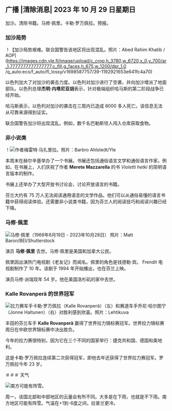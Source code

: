 ## 广播 \|清除消息\| 2023 年 10 月 29 日星期日

加沙。清除书籍。马修·佩里。卡勒·罗万佩拉。预报。

### 加沙局势

！【加沙局势艰难。联合国警告该地区将出现混乱。照片：Abed Rahim Khatib / AOP](https://images.cdn.yle.fi/image/upload/c_crop,h_3780,w_6720,x_0,y_700/ar_1.7777777777777777,c_fill,g_faces,h_675,w_1200/dpr_1.0 /q_auto:eco/f_auto/fl_lossy/v1698587757/39-1192921653e641fc4a70)

以色列加大了对加沙的袭击力度。以色列对加沙进行了空袭，并向加沙增派了地面部队。以色列总理**杰明·内塔尼亚胡**表示，针对极端组织哈马斯的第二阶段战争已经开始。

哈马斯表示，以色列对加沙的袭击在三周内已造成 8000 多人死亡。该信息无法从可靠来源得到证实。

联合国警告加沙将出现混乱。例如，数千名巴勒斯坦人闯入仓库获取食物。

### 非小说类

！![作者梅雷特·马扎里拉。照片：Barbro Ahlstedt/Yle](https://images.cdn.yle.fi/image/upload/c_crop,h_3159,w_5616,x_0,y_0/ar_1.7777777777777777,c_fill,g_faces,h_675,w_1200/dpr_1.0/q_auto:eco/f_auto/fl_lossy/v1620995152/39-806292609e6be113e02)

本周末在赫尔辛基举办了一个书展。书展还包括通俗语言文学和通俗语言作家。例如，在书展上，人们庆祝了作者 **Merete Mazzarella** 的书 *Violetti hetki* 的简明语言版本的制作。

书展上还举办了大型开放书讨论会，讨论开放语言的书籍。

芬兰大约有 75 万人无法阅读通用语言的文学作品。他们可以从通俗易懂的语言书籍中获得阅读体验。还需要非小说类书籍，因为芬兰人的阅读技巧和阅读兴趣已经下降。

### 马修·佩里

![马修·佩里（1969年8月19日 - 2023年10月28日） 照片：Matt Baron/BEI/Shutterstock](https://images.cdn.yle.fi/image/upload/c_crop,h_2329,w_4141,x_0,y_54/ar_1.7777777777777777,c_fill,g_faces,h_675,w_1200/dpr_1.0/q_auto:eco/f_auto/fl_lossy/v1698579698/39-1192810653dd4bb051f5)

演员 **马修·佩里** 去世。马修·佩里是美国和加拿大公民。

佩里因出演热门电视剧《老友记》而闻名。佩里的角色是钱德勒·宾。 Frendit 电视剧制作了 10 年。该剧于 1994 年开始播出，也在芬兰上映。

演员马修·派瑞现年 54 岁。他在美国洛杉矶的家中去世。

### Kalle Rovanperä 的世界冠军

![拉力赛车手卡勒·罗万佩拉（Kalle Rovanperä）（左）和赛道车手乔尼·哈尔图宁（Jonne Haltunen）（右）对胜利感到欣喜。照片：Lehtikuva](https://images.cdn.yle.fi/image/upload/c_crop,h_2406,w_4278,x_0,y_445/ar_1.777777777777777,c_fill,g_faces,h_675,w_1200/dpr_1.0/q_auto:eco/f_auto/fl_lossy/v1698587806/39-1192922653e645d852bc)

丰田的芬兰车手 **Kalle Rovanperä** 赢得了世界拉力锦标赛冠军。世界拉力锦标赛周日在中欧世界锦标赛中决出胜负。

今年的拉力赛很特别，因为它在三个不同的国家举行：捷克共和国、德国和奥地利。

这是卡勒·罗万佩拉连续第二次获得冠军，即他去年还获得了世界拉力赛冠军。罗万佩拉今年 23 岁。

＃＃＃ 天气

![南方可能有阵雪。](https://images.cdn.yle.fi/image/upload/c_crop,h_1080,w_1919,x_0,y_0/ar_1.7777777777777777,c_fill,g_faces,h_675,w_1200/dpr_1.0/q_auto:eco/f_auto/fl_lossy/v1698594490/39-1192967653e7ea05e07b)

周一，该国北部和中部地区的云量会有所不同。大多是在下雨，也就是不下雨。南方地区可能有阵雪。气温在+1到-6度之间，拉普兰更冷。